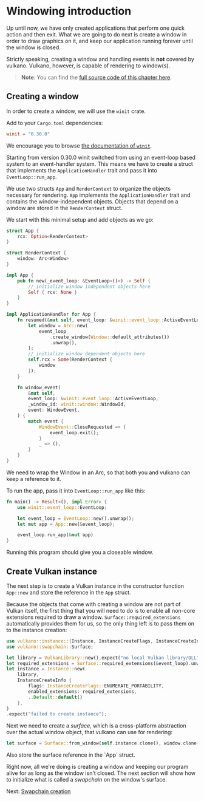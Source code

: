 # Windowing introduction

Up until now, we have only created applications that perform one quick action and then exit. What
we are going to do next is create a window in order to draw graphics on it, and keep our
application running forever until the window is closed.

Strictly speaking, creating a window and handling events is **not** covered by vulkano. Vulkano,
however, is capable of rendering to window(s).

> **Note**: You can find the [full source code of this chapter
> here](https://github.com/vulkano-rs/vulkano-book/blob/main/chapter-code/07-windowing/main.rs).

## Creating a window

In order to create a window, we will use the `winit` crate.

Add to your `Cargo.toml` dependencies:

```toml
winit = "0.30.0"
```

We encourage you to browse [the documentation of `winit`](https://docs.rs/winit/0.30.0/winit/).

Starting from version 0.30.0 winit switched from using an event-loop based system to an 
event-handler system. This means we have to create a struct that implements the 
`ApplicationHandler` trait and pass it into `EventLoop::run_app`.

We use two structs `App` and `RenderContext` to organize the objects necessary for rendering. `App` 
implements the `ApplicationHandler` trait and contains the window-independent objects. 
Objects that depend on a window are stored in the `RenderContext` struct.

We start with this minimal setup and add objects as we go:

```rust
struct App {
    rcx: Option<RenderContext>
}

struct RenderContext {
    window: Arc<Window>
}

impl App {
    pub fn new(_event_loop: &EventLoop<()>) -> Self {
        // initialize window independent objects here
        Self { rcx: None }
    }
}

impl ApplicationHandler for App {
    fn resumed(&mut self, event_loop: &winit::event_loop::ActiveEventLoop) {
        let window = Arc::new(
            event_loop
                .create_window(Window::default_attributes())
                .unwrap(),
        );
        // initialize window dependent objects here
        self.rcx = Some(RenderContext {
            window
        });
    }

    fn window_event(
        &mut self,
        event_loop: &winit::event_loop::ActiveEventLoop,
        _window_id: winit::window::WindowId,
        event: WindowEvent,
    ) {
        match event {
            WindowEvent::CloseRequested => {
                event_loop.exit();
            }
            _ => (),
        }
    }
}
```

We need to wrap the Window in an Arc, so that both you and vulkano can keep a reference to it.

To run the app, pass it into `EventLoop::run_app` like this:

```rust
fn main() -> Result<(), impl Error> {
    use winit::event_loop::EventLoop;

    let event_loop = EventLoop::new().unwrap();
    let mut app = App::new(&event_loop);

    event_loop.run_app(&mut app)
}
```

Running this program should give you a closeable window. 

## Create Vulkan instance

The next step is to create a Vulkan instance in the constructor function `App::new` and store the 
reference in the `App` struct.

Because the objects that come with creating a window are not part of Vulkan itself, the first thing
that you will need to do is to enable all non-core extensions required to draw a window.
`Surface::required_extensions` automatically provides them for us, so the only thing left is to
pass them on to the instance creation:

```rust
use vulkano::instance::{Instance, InstanceCreateFlags, InstanceCreateInfo};
use vulkano::swapchain::Surface;

let library = VulkanLibrary::new().expect("no local Vulkan library/DLL");
let required_extensions = Surface::required_extensions(&event_loop).unwrap();
let instance = Instance::new(
    library,
    InstanceCreateInfo {
        flags: InstanceCreateFlags::ENUMERATE_PORTABILITY,
        enabled_extensions: required_extensions,
        ..Default::default()
    },
)
.expect("failed to create instance");
```

Next we need to create a *surface*, which is a cross-platform abstraction over the actual window
object, that vulkano can use for rendering:

```rust
let surface = Surface::from_window(self.instance.clone(), window.clone()).unwrap();
```

Also store the surface reference in the `App´ struct.

<!-- todo: is this correct? -->

<!-- > **Note**: Since there is nothing to stop it, the window will try to update as quickly as it can,
> likely using all the power it can get from one of your cores.
> We will change that, however, in the incoming chapters. -->

Right now, all we're doing is creating a window and keeping our program alive for as long as the
window isn't closed. The next section will show how to initialize what is called a *swapchain* on
the window's surface.

Next: [Swapchain creation](02-swapchain-creation.html)
